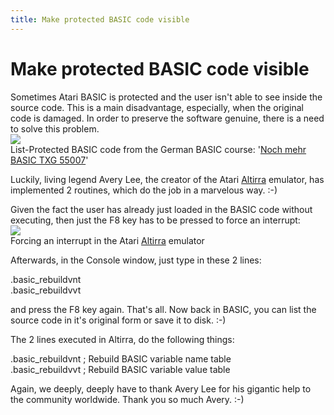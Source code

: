 ```yaml
---
title: Make protected BASIC code visible
---
```

# Make protected BASIC code visible  
Sometimes Atari BASIC is protected and the user isn't able to see inside the source code. This is a main disadvantage, especially, when the original code is damaged. In order to preserve the software genuine, there is a need to solve this problem.  
![](attachments/Quelltext.jpg)  
List-Protected BASIC code from the German BASIC course: '[Noch mehr BASIC TXG 55007](../Noch_mehr_BASIC_TXG_55007/index.md)'  
  
Luckily, living legend Avery Lee, the creator of the Atari [Altirra](http://www.virtualdub.org/altirra.html) emulator, has implemented 2 routines, which do the job in a marvelous way. :-)  
  
Given the fact the user has already just loaded in the BASIC code without executing, then just the F8 key has to be pressed to force an interrupt:  
![](attachments/Debug_.jpg)  
Forcing an interrupt in the Atari [Altirra](http://www.virtualdub.org/altirra.html) emulator  
  
Afterwards, in the Console window, just type in these 2 lines:  
  
.basic_rebuildvnt  
.basic_rebuildvvt  
  
and press the F8 key again. That's all. Now back in BASIC, you can list the source code in it's original form or save it to disk. :-)  
  
The 2 lines executed in Altirra, do the following things:  
  
.basic_rebuildvnt ; Rebuild BASIC variable name table  
.basic_rebuildvvt ; Rebuild BASIC variable value table  
  
Again, we deeply, deeply have to thank Avery Lee for his gigantic help to the community worldwide. Thank you so much Avery. :-)  

